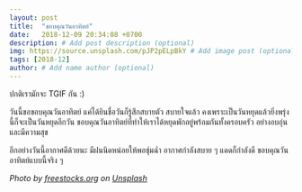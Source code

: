 ```yaml
---
layout: post
title:  "ขอบคุณวันอาทิตย์"
date:   2018-12-09 20:34:08 +0700
description: # Add post description (optional)
img: https://source.unsplash.com/pJP2pELpBkY # Add image post (optional)
tags: [2018-12]
author: # Add name author (optional)
---
```

ปกติเรามักจะ TGIF กัน :)

วันนี้ขอขอบคุณวันอาทิตย์ แค่ได้ยินชื่อวันก็รู้สึกสบายตัว สบายใจแล้ว คงเพราะเป็นวันหยุดแล้วยิ่งพรุ่งนี้ก็จะเป็นวันหยุดอีกวัน ขอบคุณวันอาทิตย์ที่ทำให้เราได้หยุดพักอยู่พร้อมกันทั้งครอบครัว อย่างอบอุ่นและมีความสุข

อีกอย่างวันนี้อากาศดีด้วยนะ มีฝนนิดหน่อยให้พอชุ่มฉ่ำ อากาศกำลังสบาย ๆ แดดก็กำลังดี ขอบคุณวันอาทิตย์แบบนี้จริง ๆ

*Photo by [freestocks.org](https://unsplash.com/@freestocks) on [Unsplash](https://unsplash.com/)*
